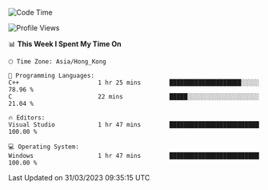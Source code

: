 <!--START_SECTION:waka-->
![Code Time](http://img.shields.io/badge/Code%20Time-41%20hrs%2017%20mins-blue)

![Profile Views](http://img.shields.io/badge/Profile%20Views-1-blue)

📊 **This Week I Spent My Time On** 

```text
🕑︎ Time Zone: Asia/Hong_Kong

💬 Programming Languages: 
C++                      1 hr 25 mins        ████████████████████░░░░░   78.96 % 
C                        22 mins             █████░░░░░░░░░░░░░░░░░░░░   21.04 % 

🔥 Editors: 
Visual Studio            1 hr 47 mins        █████████████████████████   100.00 % 

💻 Operating System: 
Windows                  1 hr 47 mins        █████████████████████████   100.00 % 
```


 Last Updated on 31/03/2023 09:35:15 UTC
<!--END_SECTION:waka-->
